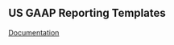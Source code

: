 ## US GAAP Reporting Templates

[Documentation](http://xbrlsite.azurewebsites.net/DigitalFinancialReporting/Templates/us-gaap/2017-05-07/)


